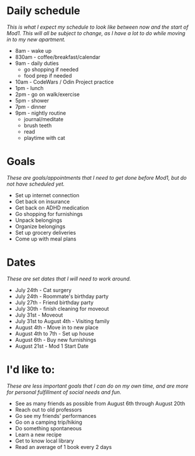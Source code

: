 # Daily schedule
*This is what I expect my schedule to look like between now and the start of Mod1. This will all be subject to change, as I have a lot to do while moving in to my new apartment.*
- 8am - wake up
- 830am - coffee/breakfast/calendar
- 9am - daily duties
    - go shopping if needed
    - food prep if needed
- 10am - CodeWars / Odin Project practice
- 1pm - lunch
- 2pm - go on walk/exercise
- 5pm - shower
- 7pm - dinner
- 9pm - nightly routine 
    - journal/meditate
    - brush teeth
    - read
    - playtime with cat
# Goals
*These are goals/appointments that I need to get done before Mod1, but do not have scheduled yet.*
- Set up internet connection
- Get back on insurance
- Get back on ADHD medication
- Go shopping for furnishings
- Unpack belongings
- Organize belongings
- Set up grocery deliveries
- Come up with meal plans
# Dates
*These are set dates that I will need to work around.*
- July 24th - Cat surgery
- July 24th - Roommate's birthday party
- July 27th - Friend birthday party
- July 30th - finish cleaning for moveout
- July 31st - Moveout
- July 31st to August 4th - Visiting family
- August 4th - Move in to new place
- August 4th to 7th - Set up house
- August 6th - Buy new furnishings
- August 21st - Mod 1 Start Date

# I'd like to:
*These are less important goals that I can do on my own time, and are more for personal fulfillment of social needs and fun.*
- See as many friends as possible from August 6th through August 20th
- Reach out to old professors
- Go see my friends' performances
- Go on a camping trip/hiking
- Do something spontaneous
- Learn a new recipe
- Get to know local library
- Read an average of 1 book every 2 days


